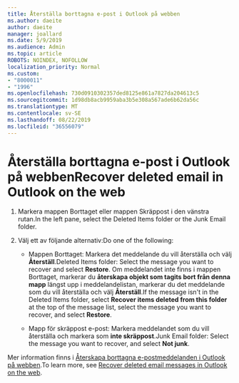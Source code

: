```yaml
---
title: Återställa borttagna e-post i Outlook på webben
ms.author: daeite
author: daeite
manager: joallard
ms.date: 5/9/2019
ms.audience: Admin
ms.topic: article
ROBOTS: NOINDEX, NOFOLLOW
localization_priority: Normal
ms.custom:
- "8000011"
- "1996"
ms.openlocfilehash: 730d0910302357ded8125e861a7827da204613c5
ms.sourcegitcommit: 1d98db8acb9959aba3b5e308a567ade6b62da56c
ms.translationtype: MT
ms.contentlocale: sv-SE
ms.lasthandoff: 08/22/2019
ms.locfileid: "36556079"
---
```

# <a name="recover-deleted-email-in-outlook-on-the-web"></a><span data-ttu-id="5ae84-102">Återställa borttagna e-post i Outlook på webben</span><span class="sxs-lookup"><span data-stu-id="5ae84-102">Recover deleted email in Outlook on the web</span></span>

1. <span data-ttu-id="5ae84-103">Markera mappen Borttaget eller mappen Skräppost i den vänstra rutan.</span><span class="sxs-lookup"><span data-stu-id="5ae84-103">In the left pane, select the Deleted Items folder or the Junk Email folder.</span></span>

2. <span data-ttu-id="5ae84-104">Välj ett av följande alternativ:</span><span class="sxs-lookup"><span data-stu-id="5ae84-104">Do one of the following:</span></span>

    - <span data-ttu-id="5ae84-105">Mappen Borttaget: Markera det meddelande du vill återställa och välj **Återställ**.</span><span class="sxs-lookup"><span data-stu-id="5ae84-105">Deleted Items folder: Select the message you want to recover and select **Restore**.</span></span> <span data-ttu-id="5ae84-106">Om meddelandet inte finns i mappen Borttaget, markerar du **återskapa objekt som tagits bort från denna mapp** längst upp i meddelandelistan, markerar du det meddelande som du vill återställa och välj **Återställ**.</span><span class="sxs-lookup"><span data-stu-id="5ae84-106">If the message isn't in the Deleted Items folder, select **Recover items deleted from this folder** at the top of the message list, select the message you want to recover, and select **Restore**.</span></span>

    - <span data-ttu-id="5ae84-107">Mapp för skräppost e-post: Markera meddelandet som du vill återställa och markera som **inte skräppost**.</span><span class="sxs-lookup"><span data-stu-id="5ae84-107">Junk Email folder: Select the message you want to recover, and select **Not junk**.</span></span>

<span data-ttu-id="5ae84-108">Mer information finns i [Återskapa borttagna e-postmeddelanden i Outlook på webben](https://support.office.com/article/a8ca78ac-4721-4066-95dd-571842e9fb11).</span><span class="sxs-lookup"><span data-stu-id="5ae84-108">To learn more, see [Recover deleted email messages in Outlook on the web](https://support.office.com/article/a8ca78ac-4721-4066-95dd-571842e9fb11).</span></span>